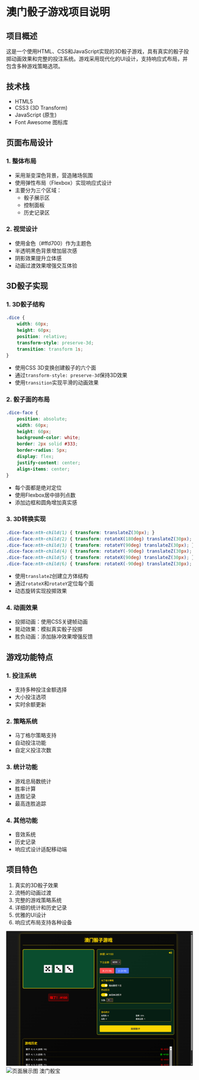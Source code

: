 # 澳门骰子游戏项目说明

## 项目概述
这是一个使用HTML、CSS和JavaScript实现的3D骰子游戏，具有真实的骰子投掷动画效果和完整的投注系统。游戏采用现代化的UI设计，支持响应式布局，并包含多种游戏策略选项。

## 技术栈
- HTML5
- CSS3 (3D Transform)
- JavaScript (原生)
- Font Awesome 图标库

## 页面布局设计

### 1. 整体布局
- 采用渐变深色背景，营造赌场氛围
- 使用弹性布局（Flexbox）实现响应式设计
- 主要分为三个区域：
  - 骰子展示区
  - 控制面板
  - 历史记录区

### 2. 视觉设计
- 使用金色（#ffd700）作为主题色
- 半透明黑色背景增加层次感
- 阴影效果提升立体感
- 动画过渡效果增强交互体验

## 3D骰子实现

### 1. 3D骰子结构
```css
.dice {
    width: 60px;
    height: 60px;
    position: relative;
    transform-style: preserve-3d;
    transition: transform 1s;
}
```
- 使用CSS 3D变换创建骰子的六个面
- 通过`transform-style: preserve-3d`保持3D效果
- 使用`transition`实现平滑的动画效果

### 2. 骰子面的布局
```css
.dice-face {
    position: absolute;
    width: 60px;
    height: 60px;
    background-color: white;
    border: 2px solid #333;
    border-radius: 5px;
    display: flex;
    justify-content: center;
    align-items: center;
}
```
- 每个面都是绝对定位
- 使用Flexbox居中排列点数
- 添加边框和圆角增加真实感

### 3. 3D转换实现
```css
.dice-face:nth-child(1) { transform: translateZ(30px); }
.dice-face:nth-child(2) { transform: rotateX(180deg) translateZ(30px); }
.dice-face:nth-child(3) { transform: rotateY(90deg) translateZ(30px); }
.dice-face:nth-child(4) { transform: rotateY(-90deg) translateZ(30px); }
.dice-face:nth-child(5) { transform: rotateX(90deg) translateZ(30px); }
.dice-face:nth-child(6) { transform: rotateX(-90deg) translateZ(30px); }
```
- 使用`translateZ`创建立方体结构
- 通过`rotateX`和`rotateY`定位每个面
- 动态旋转实现投掷效果

### 4. 动画效果
- 投掷动画：使用CSS关键帧动画
- 晃动效果：模拟真实骰子投掷
- 胜负动画：添加脉冲效果增强反馈

## 游戏功能特点

### 1. 投注系统
- 支持多种投注金额选择
- 大小投注选项
- 实时余额更新

### 2. 策略系统
- 马丁格尔策略支持
- 自动投注功能
- 自定义投注次数

### 3. 统计功能
- 游戏总局数统计
- 胜率计算
- 连胜记录
- 最高连胜追踪

### 4. 其他功能
- 音效系统
- 历史记录
- 响应式设计适配移动端

## 项目特色
1. 真实的3D骰子效果
2. 流畅的动画过渡
3. 完整的游戏策略系统
4. 详细的统计和历史记录
5. 优雅的UI设计
6. 响应式布局支持各种设备


![页面展示图 马丁尔理论](马歇尔.png)
![页面展示图 澳门骰宝](.\introduce\澳门骰宝.png)
